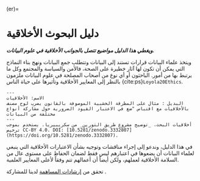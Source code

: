(er)=
# دليل البحوث الأخلاقية

***ويغطي هذا الدليل مواضيع تتصل بالجوانب الأخلاقية في علوم البيانات.***

ويتخذ علماء البيانات قرارات تستند إلى البيانات وتتطلب جمع البيانات ونهج بناء النماذج التي يمكن أن تكون لها آثار خطيرة على الصحة، فالأمن والسياسة والمجتمع وكل ما يرتبط بها من أمور. الباحثون أو أي نوع من أصحاب المصلحة في علوم البيانات ملزمون بالنظر إلى المعايير الأخلاقية وتأثيرها على حياة الناس {cite:ps}`Loyola20Ethics`.

```{figure} ../figures/ethics.jpg
---
الاسم: الأخلاقيات
البديل : مثال على المطرقة الخشبية الموصوفة بالقانون يضرب لوح مصنف بالأخلاقيات مع اقتباس "ضع في الاعتبار القيود الضرورية حول مشاركة أنواع مختلفة من البيانات
---
أخلاقيات البحث. _توضيح مشروع طريق التورين_ من سكريبيريا. يستخدم بموجب ترخيص CC-BY 4.0. DOI: [10.5281/zenodo.3332807] (https://doi.org/10.5281/zenodo.3332807).
```

في هذا الدليل، وندعو إلى إجراء مناقشات وتوجيه بشأن الاعتبارات الأخلاقية التي ينبغي لعلماء البيانات أن يضعوها في اعتبارهم ليس فقط لضمان الحفاظ على مستوى عال من السلامة الأخلاقية لعملهم، ولكن أيضاً أن أعمالهم تتم وفقاً لأعلى المعايير العلمية.

تحقق من [إرشادات المساهمة](https://github.com/alan-turing-institute/the-turing-way/blob/main/CONTRIBUTING.md) لدينا للمشاركة .
